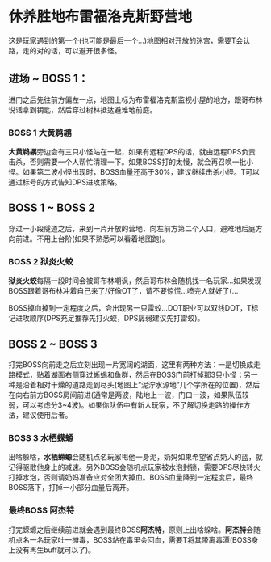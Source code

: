 # 休养胜地布雷福洛克斯野营地

这是玩家遇到的第一个(也可能是最后一个…)地图相对开放的迷宫，需要<Role name="tank" />T会认路，走的对的话，可以避开很多怪。

## 进场 ~ BOSS 1：

进门之后先往前方偏左一点，地图上标为布雷福洛克斯监视小屋的地方，跟哥布林说话拿到钥匙，然后穿过树林抵达避难地前庭。

### BOSS 1 大黄鹈鹕

**大黄鹈鹕**旁边会有三只小怪站在一起，如果有<Role name="dps" />远程DPS的话，就由远程DPS负责击杀，否则需要一个人帮忙清理一下。如果BOSS打的太慢，就会再召唤一批小怪。如果第二波小怪出现时，BOSS血量还高于30%，建议继续击杀小怪。<Role name="tank" />T可以通过标号的方式告知DPS进攻策略。

## BOSS 1 ~ BOSS 2

穿过一小段隧道之后，来到一片开放的营地，向左前方第二个入口，避难地后庭方向前进。不用上台阶(如果不熟悉可以看着地图跑)。

### BOSS 2 狱炎火蛟

**狱炎火蛟**每隔一段时间会被哥布林嘲讽，然后哥布林会随机找一名玩家…<Role name="tank" /><Role name="healer" /><Role name="dps" />如果发现BOSS跟着哥布林冲着自己来了/好像OT了，请不要惊慌…喷完人就好了(…

BOSS掉血掉到一定程度之后，会出现另一只雷蛟…DOT职业可以双线DOT，<Role name="tank" />T标记进攻顺序(DPS充足推荐先打火蛟，DPS孱弱建议先打雷蛟)。

## BOSS 2 ~ BOSS 3

打完BOSS向前走之后立刻出现一片宽阔的湖面，这里有两种方法：一是切换成走路模式，贴着湖面右侧穿过蜥蜴和鱼群，然后在BOSS门前打掉那3只小怪；另一种是沿着相对干燥的道路走到尽头(地图上“泥泞水源地”几个字所在的位置)，然后在向右前方BOSS房间前进(通常是两波，陆地上一波，门口一波，如果队伍较弱，可以考虑分3~4波)。如果你队伍中有新人玩家，不了解切换走路的操作方法，建议使用后者。

### BOSS 3 水栖蝾螈

出啥躲啥，**水栖蝾螈**会随机点名玩家甩他一身泥，<Role name="healer" />奶妈如果希望省点奶人的蓝，就记得驱散他身上的减速。另外BOSS会随机点玩家被水泡封锁，需要<Role name="dps" />DPS尽快转火打掉水泡，否则请<Role name="healer" />奶妈准备应对全团大掉血。BOSS血量降到一定程度后，最终BOSS落下，打掉一小部分血量后离开。

### 最终BOSS 阿杰特

打完蝾螈之后继续前进就会遇到最终BOSS**阿杰特**，原则上出啥躲啥。**阿杰特**会随机点名一名玩家吐一摊毒，BOSS站在毒里会回血，需要<Role name="tank" />T将其带离毒潭(BOSS身上没有再生buff就可以了)。